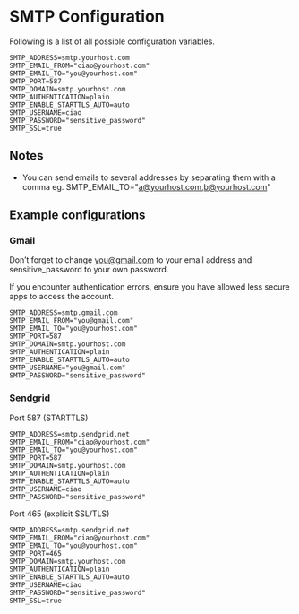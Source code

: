 # SMTP Configuration

Following is a list of all possible configuration variables.

````
SMTP_ADDRESS=smtp.yourhost.com
SMTP_EMAIL_FROM="ciao@yourhost.com"
SMTP_EMAIL_TO="you@yourhost.com"
SMTP_PORT=587
SMTP_DOMAIN=smtp.yourhost.com
SMTP_AUTHENTICATION=plain
SMTP_ENABLE_STARTTLS_AUTO=auto
SMTP_USERNAME=ciao
SMTP_PASSWORD="sensitive_password"
SMTP_SSL=true
````

## Notes

* You can send emails to several addresses by separating them with a comma eg. SMTP_EMAIL_TO="a@yourhost.com,b@yourhost.com"

## Example configurations

### Gmail

Don’t forget to change you@gmail.com to your email address and sensitive_password to your own password.

If you encounter authentication errors, ensure you have allowed less secure apps to access the account.

````
SMTP_ADDRESS=smtp.gmail.com
SMTP_EMAIL_FROM="you@gmail.com"
SMTP_EMAIL_TO="you@yourhost.com"
SMTP_PORT=587
SMTP_DOMAIN=smtp.yourhost.com
SMTP_AUTHENTICATION=plain
SMTP_ENABLE_STARTTLS_AUTO=auto
SMTP_USERNAME="you@gmail.com"
SMTP_PASSWORD="sensitive_password"
````

### Sendgrid

Port 587 (STARTTLS)

````
SMTP_ADDRESS=smtp.sendgrid.net
SMTP_EMAIL_FROM="ciao@yourhost.com"
SMTP_EMAIL_TO="you@yourhost.com"
SMTP_PORT=587
SMTP_DOMAIN=smtp.yourhost.com
SMTP_AUTHENTICATION=plain
SMTP_ENABLE_STARTTLS_AUTO=auto
SMTP_USERNAME=ciao
SMTP_PASSWORD="sensitive_password"
````

Port 465 (explicit SSL/TLS)

````
SMTP_ADDRESS=smtp.sendgrid.net
SMTP_EMAIL_FROM="ciao@yourhost.com"
SMTP_EMAIL_TO="you@yourhost.com"
SMTP_PORT=465
SMTP_DOMAIN=smtp.yourhost.com
SMTP_AUTHENTICATION=plain
SMTP_ENABLE_STARTTLS_AUTO=auto
SMTP_USERNAME=ciao
SMTP_PASSWORD="sensitive_password"
SMTP_SSL=true
````

